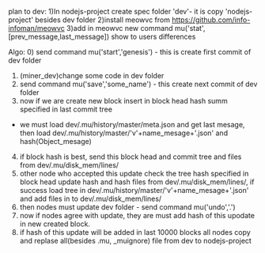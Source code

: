 plan to dev:
1)In nodejs-project create spec folder 'dev'- it is copy 'nodejs-project' besides dev folder
2)install meowvc from https://github.com/info-infoman/meowvc
3)add in meowvc new command mu('stat',[prev_message,last_message]) show to users differences

Algo:
0) send command mu('start','genesis') - this is create first commit of dev folder
1) (miner_dev)change some code in dev folder
2) send command mu('save','some_name') - this create next commit of dev folder
3) now if we are create new block insert in block head hash summ specified in last commit tree 
- we must load dev/.mu/history/master/meta.json and get last mesage, then load dev/.mu/history/master/'v'+name_mesage+'.json' and hash(Object_mesage)
4) if block hash is best, send this block head and commit tree and files from dev/.mu/disk_mem/lines/ 
5) other node who accepted this update check the tree hash specified in block head update hash and hash files from dev/.mu/disk_mem/lines/, if success
load tree in dev/.mu/history/master/'v'+name_mesage+'.json' and add files in to dev/.mu/disk_mem/lines/
6) then nodes must update dev folder - send command mu('undo','.')
7) now if nodes agree with update, they are must add hash of this upodate in new created block.
8) if hash of this update will be added in last 10000 blocks all nodes copy and replase all(besides .mu, _muignore) file from dev to nodejs-project
    
